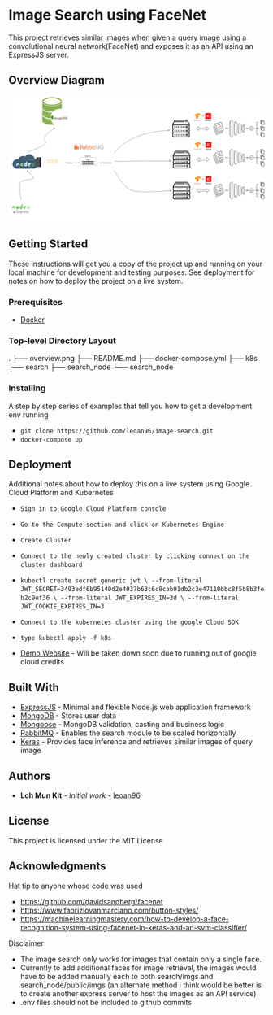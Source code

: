 # Image Search using FaceNet

This project retrieves similar images when given a query image using a convolutional neural network(FaceNet) and exposes it as an API using an ExpressJS server.

## Overview Diagram

![](overview.png)

## Getting Started

These instructions will get you a copy of the project up and running on your local machine for development and testing purposes. See deployment for notes on how to deploy the project on a live system.

### Prerequisites

- [Docker](https://www.docker.com/products/docker-desktop)

### Top-level Directory Layout

.
├── overview.png
├── README.md
├── docker-compose.yml
├── k8s
├── search
├── search_node
└── search_node

### Installing

A step by step series of examples that tell you how to get a development env running

- `git clone https://github.com/leoan96/image-search.git`
- `docker-compose up`

## Deployment

Additional notes about how to deploy this on a live system using Google Cloud Platform and Kubernetes

- `Sign in to Google Cloud Platform console`
- `Go to the Compute section and click on Kubernetes Engine`
- `Create Cluster`
- `Connect to the newly created cluster by clicking connect on the cluster dashboard`
- `kubectl create secret generic jwt \ --from-literal JWT_SECRET=3493edf6b95140d2e4037b63c6c8cab91db2c3e47110bbc8f5b8b3feb2c9ef36 \ --from-literal JWT_EXPIRES_IN=3d \ --from-literal JWT_COOKIE_EXPIRES_IN=3`
- `Connect to the kubernetes cluster using the google Cloud SDK`
- `type kubectl apply -f k8s`

- [Demo Website](http://34.87.41.133:5000/) - Will be taken down soon due to running out of google cloud credits

## Built With

- [ExpressJS](https://expressjs.com/) - Minimal and flexible Node.js web application framework
- [MongoDB](https://www.mongodb.com/) - Stores user data
- [Mongoose](https://mongoosejs.com/) - MongoDB validation, casting and business logic
- [RabbitMQ](https://www.rabbitmq.com/) - Enables the search module to be scaled horizontally
- [Keras](https://keras.io/) - Provides face inference and retrieves similar images of query image

## Authors

- **Loh Mun Kit** - _Initial work_ - [leoan96](https://github.com/leoan96)

## License

This project is licensed under the MIT License

## Acknowledgments

Hat tip to anyone whose code was used

- https://github.com/davidsandberg/facenet
- https://www.fabriziovanmarciano.com/button-styles/
- https://machinelearningmastery.com/how-to-develop-a-face-recognition-system-using-facenet-in-keras-and-an-svm-classifier/

Disclaimer

- The image search only works for images that contain only a single face.
- Currently to add additional faces for image retrieval, the images would have to be added manually each to both search/imgs and search_node/public/imgs (an alternate method i think would be better is to create another express server to host the images as an API service)
- .env files should not be included to github commits
